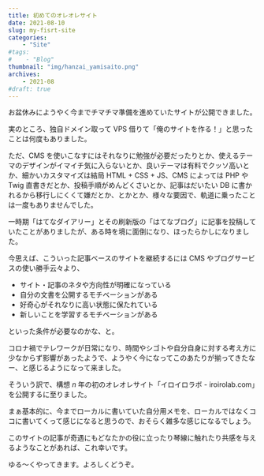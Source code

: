 ```yaml
---
title: 初めてのオレオレサイト
date: 2021-08-10
slug: my-fisrt-site
categories:
    - "Site"
#tags:
#    - "Blog"
thumbnail: "img/hanzai_yamisaito.png"
archives:
    - 2021-08
#draft: true
---
```

お盆休みにようやく今までチマチマ準備を進めていたサイトが公開できました。

実のところ、独自ドメイン取って VPS 借りて「俺のサイトを作る！」と思ったことは何度もありました。

ただ、CMS を使いこなすにはそれなりに勉強が必要だったりとか、使えるテーマのデザインがイマイチ気に入らないとか、良いテーマは有料でクッソ高いとか、細かいカスタマイズは結局 HTML + CSS + JS、CMS によっては PHP や Twig 直書きだとか、投稿手順がめんどくさいとか、記事はだいたい DB に書かれるから移行しにくくて嫌だとか、とかとか、様々な要因で、軌道に乗ったことは一度もありませんでした。

一時期「はてなダイアリー」とその刷新版の「はてなブログ」に記事を投稿していたことがありましたが、ある時を境に面倒になり、ほったらかしになりました。

今思えば、こういった記事ベースのサイトを継続するには CMS やブログサービスの使い勝手云々より、

- サイト・記事のネタや方向性が明確になっている
- 自分の文書を公開するモチベーションがある
- 好奇心がそれなりに高い状態に保たれている
- 新しいことを学習するモチベーションがある

といった条件が必要なのかな、と。

コロナ禍でテレワークが日常になり、時間やシゴトや自分自身に対する考え方に少なからず影響があったようで、ようやく今になってこのあたりが揃ってきたなー、と感じるようになって来ました。

そういう訳で、構想 $n$ 年の初のオレオレサイト「イロイロラボ - iroirolab.com」を公開するに至りました。

まぁ基本的に、今までローカルに書いていた自分用メモを、ローカルではなくココに書いてくって感じになると思うので、おそらく雑多な感じになるでしょう。

このサイトの記事が奇遇にもどなたかの役に立ったり琴線に触れたり共感を与えるようなことがあれば、これ幸いです。

ゆる〜くやってきます。よろしくどうぞ。
